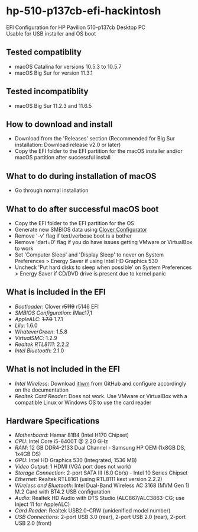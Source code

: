 # hp-510-p137cb-efi-hackintosh
EFI Configuration for HP Pavilion 510-p137cb Desktop PC<br>
Usable for USB installer and OS boot

## Tested compatiblity
* macOS Catalina for versions 10.5.3 to 10.5.7
* macOS Big Sur for version 11.3.1

## Tested incompatiblity 
* macOS Big Sur 11.2.3 and 11.6.5

## How to download and install
* Download from the 'Releases' section (Recommended for Big Sur installation: Download release v2.0 or later)
* Copy the EFI folder to the EFI partition for the macOS installer and/or macOS partition after successful install

## What to do during installation of macOS
* Go through normal installation

## What to do after successful macOS boot
* Copy the EFI folder to the EFI partition for the OS
* Generate new SMBIOS data using [Clover Configurator](https://mackie100projects.altervista.org/download-clover-configurator/)
* Remove '-v' flag if text/verbose boot is a bother
* Remove 'dart=0' flag if you do have issues getting VMware or VirtualBox to work
* Set 'Computer Sleep' and 'Display Sleep' to never on System Preferences > Energy Saver if using Intel HD Graphics 530
* Uncheck 'Put hard disks to sleep when possible' on System Preferences > Energy Saver if CD/DVD drive is present due to kernel panic

## What is included in the EFI
* <i>Bootloader</i>: Clover ~~r5119~~ r5146 EFI
* <i>SMBIOS Configuration</i>: iMac17,1
* <i>AppleALC</i>: ~~1.7.0~~ 1.7.1
* <i>Lilu</i>: 1.6.0
* <i>WhateverGreen</i>: 1.5.8
* <i>VirtualSMC</i>: 1.2.9
* <i>Realtek RTL8111</i>: 2.2.2
* <i>Intel Bluetooth</i>: 2.1.0

## What is not included in the EFI
* <i>Intel Wireless</i>: Download [itlwm](https://github.com/OpenIntelWireless/itlwm/releases) from GitHub and configure accordingly on the documentation
* <i>Realtek Card Reader</i>: Does not work. Use VMware or VirtualBox with a compatible Linux or Windows OS to use the card reader

## Hardware Specifications
* <i>Motherboard</i>: Hamar 81B4 (Intel H170 Chipset)
* <i>CPU</i>: Intel Core i5-6400T @ 2.20 GHz
* <i>RAM</i>: 12 GB DDR4-2133 Dual Channel - Samsung HP OEM (1x8GB DS, 1x4GB DS)
* <i>GPU</i>: Intel HD Graphics 530 (Integrated, 1536 MB)
* <i>Video Output</i>: 1 HDMI (VGA port does not work)
* <i>Storage Connection</i>: 2-port SATA III (6.0 Gb/s) - Intel 10 Series Chipset
* <i>Ethernet</i>: Realtek RTL8161 (using RTL8111 kext version 2.2.2)
* <i>Wireless and Bluetooth</i>: Intel Dual-Band Wireless AC 3168 (MVM Gen 1) M.2 Card with BT4.2 USB configuration
* <i>Audio</i>: Realtek HD Audio with DTS Studio (ALC867/ALC3863-CG; use Inject 11 for AppleALC)
* <i>Card Reader</i>: Realtek USB2.0-CRW (unidenified model number)
* <i>USB Connections</i>: 2-port USB 3.0 (rear), 2-port USB 2.0 (rear), 2-port USB 2.0 (front)
